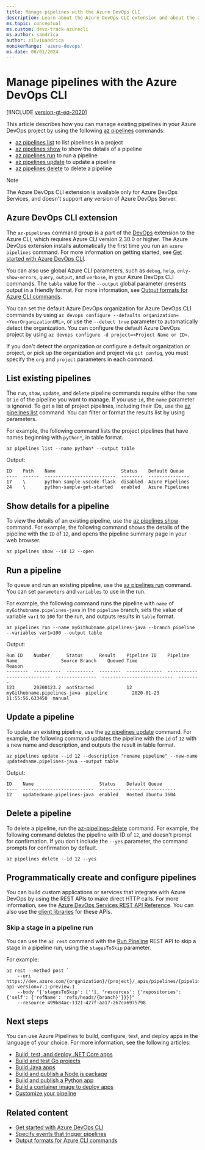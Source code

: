 ```yaml
---
title: Manage pipelines with the Azure DevOps CLI
description: Learn about the Azure DevOps CLI extension and about the az pipelines list, show, run, and update commands for managing your pipelines.
ms.topic: conceptual
ms.custom: devx-track-azurecli
ms.author: sandrica
author: silviuandrica
monikerRange: 'azure-devops'
ms.date: 08/01/2024
---
```


# Manage pipelines with the Azure DevOps CLI

[!INCLUDE [version-gt-eq-2020](../../includes/version-gt-eq-2020.md)]

This article describes how you can manage existing pipelines in your Azure DevOps project by using the following [az pipelines](/cli/azure/pipelines) commands:

- [az pipelines list](/cli/azure/pipelines#az-pipelines-list) to list pipelines in a project
- [az pipelines show](/cli/azure/pipelines#az-pipelines-show) to show the details of a pipeline
- [az pipelines run](/cli/azure/pipelines#az-pipelines-run) to run a pipeline
- [az pipelines update](/cli/azure/pipelines#az-pipelines-update) to update a pipeline
- [az pipelines delete](/cli/azure/pipelines#az-pipelines-delete) to delete a pipeline

>[!NOTE]
>The Azure DevOps CLI extension is available only for Azure DevOps Services, and doesn't support any version of Azure DevOps Server.

## Azure DevOps CLI extension

The `az-pipelines` command group is a part of the [DevOps](/cli/azure/service-page/devops) extension to the Azure CLI, which requires Azure CLI version 2.30.0 or higher. The Azure DevOps extension installs automatically the first time you run an `azure pipelines` command. For more information on getting started, see [Get started with Azure DevOps CLI](../../cli/index.md).

You can also use global Azure CLI parameters, such as `debug`, `help`, `only-show-errors`, `query`, `output`, and `verbose`, in your Azure DevOps CLI commands. The `table` value for the `--output` global parameter presents output in a friendly format. For more information, see [Output formats for Azure CLI commands](/cli/azure/format-output-azure-cli).

You can set the default Azure DevOps organization for Azure DevOps CLI commands by using `az devops configure --defaults organization=<YourOrganizationURL>`, or use the `--detect true` parameter to automatically detect the organization. You can configure the default Azure DevOps project by using `az devops configure -d project=<Project Name or ID>`.

If you don't detect the organization or configure a default organization or project, or pick up the organization and project via `git config`, you must specify the `org` and `project` parameters in each command.

## List existing pipelines

The `run`, `show`, `update`, and `delete` pipeline commands require either the `name` or `id` of the pipeline you want to manage. If you use `id`, the `name` parameter is ignored. To get a list of project pipelines, including their IDs, use the [az pipelines list](/cli/azure/pipelines#ext-azure-devops-az-pipelines-list) command. You can filter or format the results list by using parameters.

For example, the following command lists the project pipelines that have names beginning with `python*`, in table format.

```azurecli
az pipelines list --name python* --output table
```

Output:

```output
ID    Path    Name                        Status    Default Queue
----  ------  --------------------------  --------  ---------------
17    \       python-sample-vscode-flask  disabled  Azure Pipelines
24    \       python-sample-get-started   enabled   Azure Pipelines
```

<a name="show-pipeline"></a>
## Show details for a pipeline

To view the details of an existing pipeline, use the [az pipelines show](/cli/azure/pipelines#ext-azure-devops-az-pipelines-show) command. For example, the following command shows the details of the pipeline with the `ID` of `12`, and opens the pipeline summary page in your web browser.

```azurecli 
az pipelines show --id 12 --open
```

## Run a pipeline

To queue and run an existing pipeline, use the [az pipelines run](/cli/azure/pipelines#ext-azure-devops-az-pipelines-run) command. You can set `parameters` and `variables` to use in the run.

For example, the following command runs the pipeline with `name` of `myGithubname.pipelines-java` in the `pipeline` branch, sets the value of variable `var1` to `100` for the run, and outputs results in `table` format.

```azurecli 
az pipelines run --name myGithubname.pipelines-java --branch pipeline --variables var1=100 --output table
```

Output:

```output
Run ID    Number      Status      Result    Pipeline ID    Pipeline Name                Source Branch    Queued Time                 Reason
--------  ----------  ----------  --------  -------------  ---------------------------  ---------------  --------------------------  --------
123       20200123.2  notStarted            12             myGithubname.pipelines-java  pipeline         2020-01-23 11:55:56.633450  manual
```

## Update a pipeline

To update an existing pipeline, use the [az pipelines update](/cli/azure/pipelines#ext-azure-devops-az-pipelines-update) command. For example, the following command updates the pipeline with the `id` of `12` with a new name and description, and outputs the result in table format.

```azurecli 
az pipelines update --id 12 --description "rename pipeline" --new-name updatedname.pipelines-java --output table
```

Output:

```output
ID    Name                        Status    Default Queue
----  --------------------------  --------  ------------------
12    updatedname.pipelines-java  enabled   Hosted Ubuntu 1604
```

## Delete a pipeline

To delete a pipeline, run the [az-pipelines-delete](/cli/azure/pipelines#az-pipelines-delete) command. For example, the following command deletes the pipeline with ID of `12`, and doesn't prompt for confirmation. If you don't include the `--yes` parameter, the command prompts for confirmation by default.

```azurecli
az pipelines delete --id 12 --yes
```

## Programmatically create and configure pipelines

You can build custom applications or services that integrate with Azure DevOps by using the REST APIs to make direct HTTP calls. For more information, see the [Azure DevOps Services REST API Reference](/rest/api/azure/devops). You can also use the [client libraries](/rest/api/azure/devops#client-libraries) for these APIs.

### Skip a stage in a pipeline run

You can use the `az rest` command with the [Run Pipeline](/rest/api/azure/devops/pipelines/runs/run-pipeline) REST API to skip a stage in a pipeline run, using the `stagesToSkip` parameter.

For example:

```azurecli
az rest --method post `
    --uri https://dev.azure.com/{organization}/{project}/_apis/pipelines/{pipelineId}/runs?api-version=7.1-preview.1 `
    --body "{'stagesToSkip': [''], 'resources': {'repositories': {'self': {'refName': 'refs/heads/{branch}'}}}}" `
    --resource 499b84ac-1321-427f-aa17-267ca6975798
```

## Next steps

You can use Azure Pipelines to build, configure, test, and deploy apps in the language of your choice. For more information, see the following articles:

- [Build, test, and deploy .NET Core apps](../ecosystems/dotnet-core.md)
- [Build and test Go projects](../ecosystems/go.md)
- [Build Java apps](../ecosystems/java.md)
- [Build and publish a Node.js package](../ecosystems/javascript.md)
- [Build and publish a Python app](../ecosystems/python.md)
- [Build a container image to deploy apps](../ecosystems/containers/build-image.md)
- [Customize your pipeline](../customize-pipeline.md)

## Related content

- [Get started with Azure DevOps CLI](../../cli/index.md)
- [Specify events that trigger pipelines](../build/triggers.md)
- [Output formats for Azure CLI commands](/cli/azure/format-output-azure-cli)
